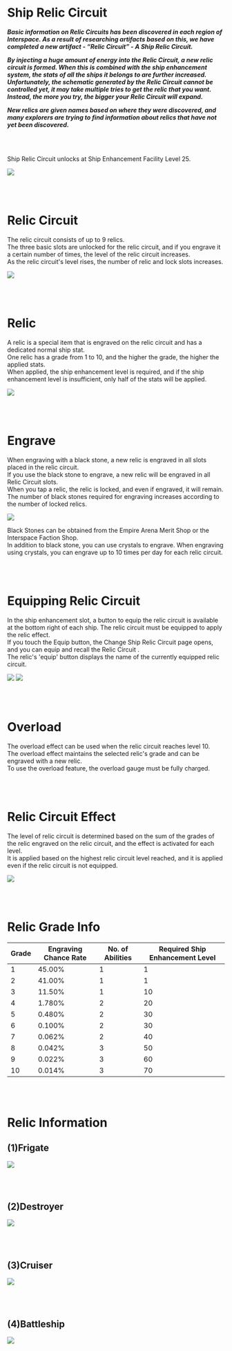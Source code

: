 # Ship Relic Circuit


***Basic information on Relic Circuits has been discovered in each region of Interspace. As a result of researching artifacts based on this, we have completed a new artifact - “Relic Circuit” - A Ship Relic Circuit.***

***By injecting a huge amount of energy into the Relic Circuit, a new relic circuit is formed. When this is combined with the ship enhancement system, the stats of all the ships it belongs to are further increased. Unfortunately, the schematic generated by the Relic Circuit cannot be controlled yet, it may take multiple tries to get the relic that you want. Instead, the more you try, the bigger your Relic Circuit will expand.***

***New relics are given names based on where they were discovered, and many explorers are trying to find information about relics that have not yet been discovered.***

<br><br>

Ship Relic Circuit unlocks at Ship Enhancement Facility Level 25. 

![](http://d3bbxo4nelobc3.cloudfront.net/html/img/help/206_01.jpg)

<br><br>

# Relic Circuit

The relic circuit consists of up to 9 relics.<br>
The three basic slots are unlocked for the relic circuit, and if you engrave it a certain number of times, the level of the relic circuit increases.<br>
As the relic circuit's level rises, the number of relic and lock slots increases.

![](http://d3bbxo4nelobc3.cloudfront.net/html/img/help/206_02.jpg)

<br><br>

# Relic

A relic is a special item that is engraved on the relic circuit and has a dedicated normal ship stat.<br>
One relic has a grade from 1 to 10, and the higher the grade, the higher the applied stats.<br>
When applied, the ship enhancement level is required, and if the ship enhancement level is insufficient, only half of the stats will be applied.

![](http://d3bbxo4nelobc3.cloudfront.net/html/img/help/206_03.jpg)

<br><br>

# Engrave

When engraving with a black stone, a new relic is engraved in all slots placed in the relic circuit.<br>
If you use the black stone to engrave, a new relic will be engraved in all Relic Circuit slots.<br>
When you tap a relic, the relic is locked, and even if engraved, it will remain.<br>
The number of black stones required for engraving increases according to the number of locked relics.<br>

![](http://d3bbxo4nelobc3.cloudfront.net/html/img/help/206_04.jpg)

Black Stones can be obtained from the Empire Arena Merit Shop or the Interspace Faction Shop.<br>
In addition to black stone, you can use crystals to engrave. When engraving using crystals, you can engrave up to 10 times per day for each relic circuit.

<br><br>

# Equipping Relic Circuit

In the ship enhancement slot, a button to equip the relic circuit is available at the bottom right of each ship. The relic circuit must be equipped to apply the relic effect.<br>
If you touch the Equip button, the Change Ship Relic Circuit page opens, and you can equip and recall the Relic Circuit .<br>
The relic's 'equip' button displays the name of the currently equipped relic circuit.<br>

![](http://d3bbxo4nelobc3.cloudfront.net/html/img/help/206_05.jpg)
![](http://d3bbxo4nelobc3.cloudfront.net/html/img/help/206_06.jpg)

<br><br>

# Overload

The overload effect can be used when the relic circuit reaches level 10.<br>
The overload effect maintains the selected relic's grade and can be engraved with a new relic.<br>
To use the overload feature, the overload gauge must be fully charged.

<br><br>

# Relic Circuit Effect

The level of relic circuit is determined based on the sum of the grades of the relic engraved on the relic circuit, and the effect is activated for each level.<br>
It is applied based on the highest relic circuit level reached, and it is applied even if the relic circuit is not equipped.

![](http://d3bbxo4nelobc3.cloudfront.net/html/img/help/206_07.jpg)

<br><br>

# Relic Grade Info

| Grade | Engraving Chance Rate | No. of  Abilities | Required Ship Enhancement Level |
| - | - | - | - |
| 1 | 45.00% | 1 | 1 |
| 2 | 41.00% | 1 | 1 |
| 3 | 11.50% | 1 | 10 |
| 4 | 1.780% | 2 | 20 |
| 5 | 0.480% | 2 | 30 |
| 6 | 0.100% | 2 | 30 |
| 7 | 0.062% | 2 | 40 |
| 8 | 0.042% | 3 | 50 |
| 9 | 0.022% | 3 | 60 |
| 10 | 0.014% | 3 | 70 |

<br><br>

# Relic Information

## (1)Frigate

![](http://d3bbxo4nelobc3.cloudfront.net/html/img/help/206_001frigate_en.jpg)


<br><br>

## (2)Destroyer

![](http://d3bbxo4nelobc3.cloudfront.net/html/img/help/206_002destroyer_en.jpg)


<br><br>

## (3)Cruiser

![](http://d3bbxo4nelobc3.cloudfront.net/html/img/help/206_003cruiser_en.jpg)


<br><br>

## (4)Battleship

![](http://d3bbxo4nelobc3.cloudfront.net/html/img/help/206_004battleship_en.jpg)


<br><br>
